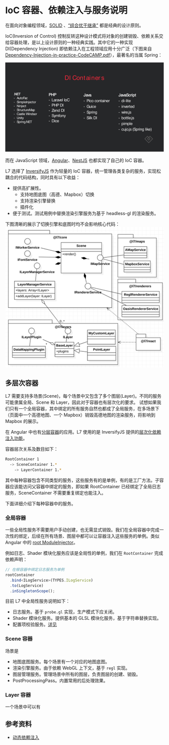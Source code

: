 # IoC 容器、依赖注入与服务说明

在面向对象编程领域，[SOLID](https://en.wikipedia.org/wiki/SOLID_(object-oriented_design)) 、[“组合优于继承”](https://en.wikipedia.org/wiki/Composition_over_inheritance) 都是经典的设计原则。

IoC(Inversion of Control) 控制反转这种设计模式将对象的创建销毁、依赖关系交给容器处理，是以上设计原则的一种经典实践。其中它的一种实现 DI(Dependency Injection) 即依赖注入在工程领域应用十分广泛（下图来自 [Dependency-Injection-in-practice-CodeCAMP.pdf](http://www.mono.hr/Pdf/Dependency-Injection-in-practice-CodeCAMP.pdf)），最著名的当属 Spring：

![](./screenshots/di-containers.png)

而在 JavaScript 领域，[Angular](https://angular.io/guide/dependency-injection)、[NestJS](https://docs.nestjs.com/fundamentals/custom-providers) 也都实现了自己的 IoC 容器。

L7 选择了 [InversifyJS](https://github.com/inversify/InversifyJS/blob/master/wiki/oo_design.md) 作为轻量的 IoC 容器，统一管理各类复杂的服务，实现松耦合的代码结构，同时具有以下收益：
* 提供高扩展性。
    * 支持地图底图（高德、Mapbox）切换
    * 支持渲染引擎替换
    * 插件化
* 便于测试。测试用例中替换渲染引擎服务为基于 headless-gl 的渲染服务。

下图清晰的展示了切换引擎和底图时均不会影响核心代码：
![](./screenshots/packages.png)

## 多层次容器

L7 需要支持多场景(Scene)，每个场景中又包含了多个图层(Layer)。不同的服务可能隶属全局、Scene 和 Layer，因此对于容器也有层次化的要求。
试想如果我们只有一个全局容器，其中绑定的所有服务自然也都成了全局服务，在多场景下（页面中一个高德地图、一个 Mapbox）销毁高德地图的渲染服务，将影响到 Mapbox 的展示。

在 Angular 中也有[分层容器](https://angular.io/guide/hierarchical-dependency-injection)的应用。L7 使用的是 InversifyJS 提供的[层次化依赖注入功能](https://github.com/inversify/InversifyJS/blob/master/wiki/hierarchical_di.md)。

容器层次关系及数目如下：
```bash
RootContainer 1
  -> SceneContainer 1.*
    -> LayerContainer 1.*
``` 
其中每种容器包含不同类型的服务，这些服务有的是单例，有的是工厂方法。子容器应该能访问父容器中绑定的服务，即如果 RootContainer 已经绑定了全局日志服务，SceneContainer 不需要重复绑定也能注入。

下面详细介绍下每种容器中的服务。

### 全局容器

一些全局性服务不需要用户手动创建，也无需显式销毁。我们在全局容器中完成一次性的绑定，后续在所有场景、图层中都可以让容器注入这些服务的单例。类似 Angular 中的 [root ModuleInjector](https://angular.io/guide/hierarchical-dependency-injection#moduleinjector)。

例如日志、Shader 模块化服务应该是全局性的单例，我们在 `RootContainer` 完成依赖声明：
```typescript
// 在根容器中绑定日志服务为单例
rootContainer
  .bind<ILogService>(TYPES.ILogService)
  .to(LogService)
  .inSingletonScope();
```

目前 L7 中全局性服务说明如下：

* 日志服务。基于 `probe.gl` 实现，生产模式下应关闭。
* Shader 模块化服务。提供基本的 GLSL 模块化服务，基于字符串替换实现。
* 配置项校验服务。[详见](./ConfigSchemaValidation.md)

### Scene 容器

场景是

* 地图底图服务。每个场景有一个对应的地图底图。
* 渲染引擎服务。由于依赖 WebGL 上下文，基于 `regl` 实现。
* 图层管理服务。管理场景中所有的图层，负责图层的创建、销毁。
* PostProcessingPass。内置常用的后处理效果。

### Layer 容器

一个场景中可以有

## 参考资料

* [动态依赖注入](https://github.com/inversify/InversifyJS/issues/1088)
